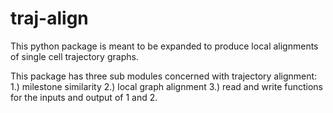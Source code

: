 # traj-align

This python package is meant to be expanded to produce local alignments of single cell trajectory graphs.

This package has three sub modules concerned with trajectory alignment: 1.) milestone similarity 2.) local graph alignment 3.) read and write functions for the inputs and output of 1 and 2.


